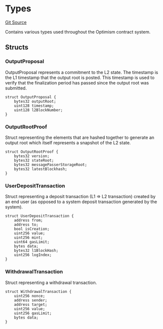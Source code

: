 # Types
[Git Source](https://github.com/ethereum-optimism/optimism/blob/f7b73857601914eeea6fc4c1ba46ae99ca744d97/contracts/libraries/Types.sol)

Contains various types used throughout the Optimism contract system.


## Structs
### OutputProposal
OutputProposal represents a commitment to the L2 state. The timestamp is the L1
timestamp that the output root is posted. This timestamp is used to verify that the
finalization period has passed since the output root was submitted.


```solidity
struct OutputProposal {
    bytes32 outputRoot;
    uint128 timestamp;
    uint128 l2BlockNumber;
}
```

### OutputRootProof
Struct representing the elements that are hashed together to generate an output root
which itself represents a snapshot of the L2 state.


```solidity
struct OutputRootProof {
    bytes32 version;
    bytes32 stateRoot;
    bytes32 messagePasserStorageRoot;
    bytes32 latestBlockhash;
}
```

### UserDepositTransaction
Struct representing a deposit transaction (L1 => L2 transaction) created by an end
user (as opposed to a system deposit transaction generated by the system).


```solidity
struct UserDepositTransaction {
    address from;
    address to;
    bool isCreation;
    uint256 value;
    uint256 mint;
    uint64 gasLimit;
    bytes data;
    bytes32 l1BlockHash;
    uint256 logIndex;
}
```

### WithdrawalTransaction
Struct representing a withdrawal transaction.


```solidity
struct WithdrawalTransaction {
    uint256 nonce;
    address sender;
    address target;
    uint256 value;
    uint256 gasLimit;
    bytes data;
}
```

